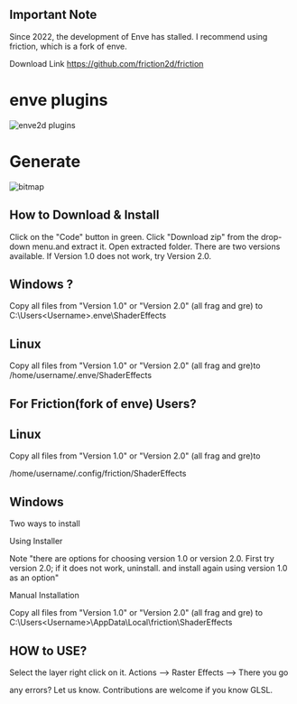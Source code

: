 ## Important Note
Since 2022, the development of Enve has stalled. I recommend using friction, which is a fork of enve.

Download Link
https://github.com/friction2d/friction

# enve plugins
![enve2d plugins](https://user-images.githubusercontent.com/68183694/202194317-62c6c005-f975-4fcd-9f75-12b983bfe07e.png)

# Generate
![bitmap](https://github.com/axiomgraph/enve-plugins/assets/68183694/74329116-66e3-4ac9-9c9a-c2406c7c003c)



## How to Download & Install
Click on the "Code" button in green. Click "Download zip" from the drop-down menu.and extract it. Open extracted folder. 
There are two versions available. If Version 1.0 does not work, try Version 2.0.

## Windows ?
Copy all files from "Version 1.0" or "Version 2.0" (all frag and gre) to C:\Users\<Username>\.enve\ShaderEffects

## Linux

Copy all files from "Version 1.0" or "Version 2.0" (all frag and gre)to
/home/username/.enve/ShaderEffects

## For Friction(fork of enve) Users?
## Linux

Copy all files from "Version 1.0" or "Version 2.0" (all frag and gre)to

/home/username/.config/friction/ShaderEffects

## Windows
Two ways to install 

Using Installer

Note "there are options for choosing version 1.0 or version 2.0. First try version 2.0; if it does not work, uninstall. and install again using version 1.0 as an option"

Manual Installation

Copy all files from "Version 1.0" or "Version 2.0" (all frag and gre) to 
C:\Users\<Username>\AppData\Local\friction\ShaderEffects

## HOW to USE?
Select the layer right click on it. Actions --> Raster Effects --> There you go

any errors? Let us know. Contributions are welcome if you know GLSL.


